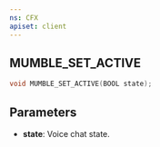 ```yaml
---
ns: CFX
apiset: client
---
```

## MUMBLE_SET_ACTIVE

```c
void MUMBLE_SET_ACTIVE(BOOL state);
```

## Parameters
* **state**: Voice chat state.
